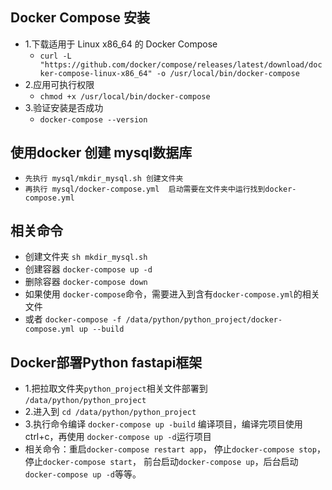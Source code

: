 ## Docker Compose 安装
- 1.下载适用于 Linux x86_64 的 Docker Compose
  - `curl -L "https://github.com/docker/compose/releases/latest/download/docker-compose-linux-x86_64" -o /usr/local/bin/docker-compose`
- 2.应用可执行权限
  - `chmod +x /usr/local/bin/docker-compose`
- 3.验证安装是否成功
  - `docker-compose --version`

## 使用docker 创建 mysql数据库
- `先执行 mysql/mkdir_mysql.sh 创建文件夹`
- `再执行 mysql/docker-compose.yml  启动需要在文件夹中运行找到docker-compose.yml`

## 相关命令
- 创建文件夹 `sh mkdir_mysql.sh`
- 创建容器 `docker-compose up -d`
- 删除容器 `docker-compose down`
- 如果使用 `docker-compose`命令，需要进入到含有`docker-compose.yml`的相关文件
- 或者 `docker-compose -f /data/python/python_project/docker-compose.yml up --build`


## Docker部署Python fastapi框架
- 1.把拉取文件夹`python_project`相关文件部署到 `/data/python/python_project`
- 2.进入到 `cd /data/python/python_project`
- 3.执行命令编译 `docker-compose up -build` 编译项目，编译完项目使用ctrl+c，再使用 `docker-compose up -d`运行项目
- 相关命令：重启`docker-compose restart app`， 停止`docker-compose stop`， 停止`docker-compose start`， 前台启动`docker-compose up`，后台启动`docker-compose up -d`等等。 
